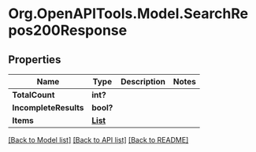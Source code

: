 # Org.OpenAPITools.Model.SearchRepos200Response

## Properties

Name | Type | Description | Notes
------------ | ------------- | ------------- | -------------
**TotalCount** | **int?** |  | 
**IncompleteResults** | **bool?** |  | 
**Items** | [**List<RepoSearchResultItem>**](RepoSearchResultItem.md) |  | 

[[Back to Model list]](../README.md#documentation-for-models) [[Back to API list]](../README.md#documentation-for-api-endpoints) [[Back to README]](../README.md)

